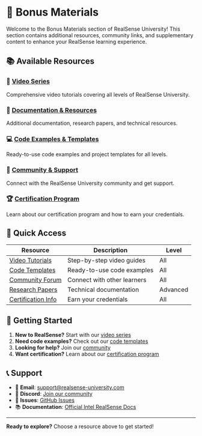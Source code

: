 # 🎁 Bonus Materials

Welcome to the Bonus Materials section of RealSense University! This section contains additional resources, community links, and supplementary content to enhance your RealSense learning experience.

## 📚 Available Resources

### 🎥 [Video Series](./video-series.md)
Comprehensive video tutorials covering all levels of RealSense University.

### 📖 [Documentation & Resources](./documentation.md)
Additional documentation, research papers, and technical resources.

### 💻 [Code Examples & Templates](./code-examples.md)
Ready-to-use code examples and project templates for all levels.

### 🤝 [Community & Support](./community.md)
Connect with the RealSense University community and get support.

### 🏆 [Certification Program](./certification.md)
Learn about our certification program and how to earn your credentials.

## 🎯 Quick Access

| Resource | Description | Level |
|----------|-------------|-------|
| [Video Tutorials](./video-series.md) | Step-by-step video guides | All |
| [Code Templates](./code-examples.md) | Ready-to-use code examples | All |
| [Community Forum](./community.md) | Connect with other learners | All |
| [Research Papers](./documentation.md) | Technical documentation | Advanced |
| [Certification Info](./certification.md) | Earn your credentials | All |

## 🚀 Getting Started

1. **New to RealSense?** Start with our [video series](./video-series.md)
2. **Need code examples?** Check out our [code templates](./code-examples.md)
3. **Looking for help?** Join our [community](./community.md)
4. **Want certification?** Learn about our [certification program](./certification.md)

## 📞 Support

- 📧 **Email**: support@realsense-university.com
- 💬 **Discord**: [Join our community](https://discord.gg/realsense-university)
- 🐛 **Issues**: [GitHub Issues](https://github.com/your-org/realsense-university/issues)
- 📚 **Documentation**: [Official Intel RealSense Docs](https://dev.intelrealsense.com/)

---

**Ready to explore?** Choose a resource above to get started!
